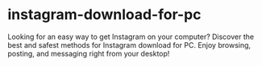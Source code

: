 # instagram-download-for-pc
Looking for an easy way to get Instagram on your computer? Discover the best and safest methods for Instagram download for PC. Enjoy browsing, posting, and messaging right from your desktop!
